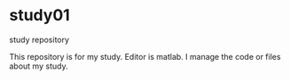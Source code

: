 # study01
study repository

This repository is for my study.
Editor is matlab.
I manage the code or files about my study.
